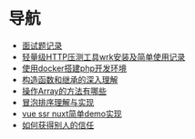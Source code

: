 导航
===
* [面试题记录](https://github.com/lirong098/record/blob/master/interview.md)
* [轻量级HTTP压测工具wrk安装及简单使用记录](https://github.com/lirong098/record/blob/master/wrk.md)
* [使用docker搭建php开发环境](https://github.com/lirong098/record/blob/master/docker-php.md)
* [构造函数和继承的深入理解](https://github.com/lirong098/record/blob/master/interview.md#12-%E5%8E%9F%E5%9E%8B%E9%93%BE%E4%B8%8E%E7%BB%A7%E6%89%BF%E6%B7%B1%E5%85%A5%E7%90%86%E8%A7%A3%E5%8C%85%E6%8B%ACes6)
* [操作Array的方法有哪些](https://github.com/lirong098/record/blob/master/interview.md#11-%E6%93%8D%E4%BD%9Carray%E7%9A%84%E6%96%B9%E6%B3%95%E6%9C%89%E5%93%AA%E4%BA%9B)
* [冒泡排序理解与实现](https://github.com/lirong098/record/blob/master/interview.md#13-%E5%86%92%E6%B3%A1%E6%8E%92%E5%BA%8F%E7%90%86%E8%A7%A3%E4%B8%8E%E5%AE%9E%E7%8E%B0)
* [vue ssr nuxt简单demo实现](https://github.com/lirong098/record/blob/master/nuxt_demo.md)
* [如何获得别人的信任](https://github.com/lirong098/record/blob/master/text.md)

